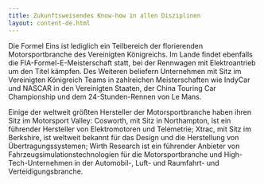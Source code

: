 ```yaml
---
title: Zukunftsweisendes Know-how in allen Disziplinen
layout: content-de.html
---
```


Die Formel Eins ist lediglich ein Teilbereich der florierenden Motorsportbranche des Vereinigten Königreichs. Im Lande findet ebenfalls die FIA-Formel-E-Meisterschaft statt, bei der Rennwagen mit Elektroantrieb um den Titel kämpfen. Des Weiteren beliefern Unternehmen mit Sitz im Vereinigten Königreich Teams in zahlreichen Meisterschaften wie IndyCar und NASCAR in den Vereinigten Staaten, der China Touring Car Championship und dem 24-Stunden-Rennen von Le Mans.

Einige der weltweit größten Hersteller der Motorsportbranche haben ihren Sitz im Motorsport Valley: Cosworth, mit Sitz in Northampton, ist ein führender Hersteller von Elektromotoren und Telemetrie; Xtrac, mit Sitz im Berkshire, ist weltweit bekannt für das Design und die Herstellung von Übertragungssystemen; Wirth Research ist ein führender Anbieter von Fahrzeugsimulationstechnologien für die Motorsportbranche und High-Tech-Unternehmen in der Automobil-, Luft- und Raumfahrt- und Verteidigungsbranche.